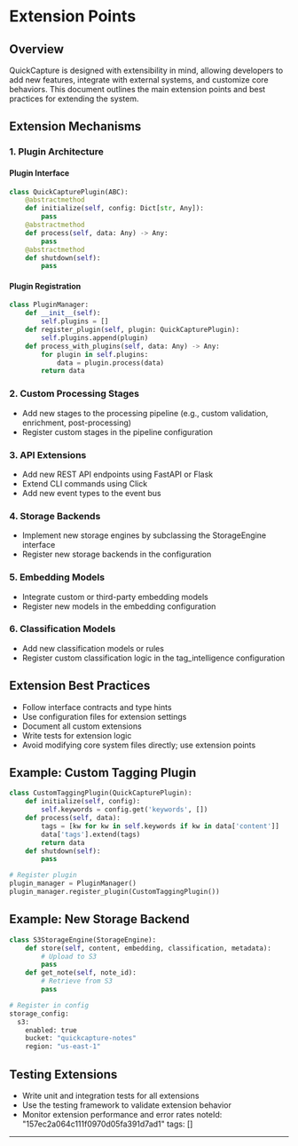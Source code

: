 # Extension Points

## Overview

QuickCapture is designed with extensibility in mind, allowing developers to add new features, integrate with external systems, and customize core behaviors. This document outlines the main extension points and best practices for extending the system.

## Extension Mechanisms

### 1. Plugin Architecture

#### Plugin Interface
```python
class QuickCapturePlugin(ABC):
    @abstractmethod
    def initialize(self, config: Dict[str, Any]):
        pass
    @abstractmethod
    def process(self, data: Any) -> Any:
        pass
    @abstractmethod
    def shutdown(self):
        pass
```

#### Plugin Registration
```python
class PluginManager:
    def __init__(self):
        self.plugins = []
    def register_plugin(self, plugin: QuickCapturePlugin):
        self.plugins.append(plugin)
    def process_with_plugins(self, data: Any) -> Any:
        for plugin in self.plugins:
            data = plugin.process(data)
        return data
```

### 2. Custom Processing Stages

- Add new stages to the processing pipeline (e.g., custom validation, enrichment, post-processing)
- Register custom stages in the pipeline configuration

### 3. API Extensions

- Add new REST API endpoints using FastAPI or Flask
- Extend CLI commands using Click
- Add new event types to the event bus

### 4. Storage Backends

- Implement new storage engines by subclassing the StorageEngine interface
- Register new storage backends in the configuration

### 5. Embedding Models

- Integrate custom or third-party embedding models
- Register new models in the embedding configuration

### 6. Classification Models

- Add new classification models or rules
- Register custom classification logic in the tag_intelligence configuration

## Extension Best Practices

- Follow interface contracts and type hints
- Use configuration files for extension settings
- Document all custom extensions
- Write tests for extension logic
- Avoid modifying core system files directly; use extension points

## Example: Custom Tagging Plugin
```python
class CustomTaggingPlugin(QuickCapturePlugin):
    def initialize(self, config):
        self.keywords = config.get('keywords', [])
    def process(self, data):
        tags = [kw for kw in self.keywords if kw in data['content']]
        data['tags'].extend(tags)
        return data
    def shutdown(self):
        pass

# Register plugin
plugin_manager = PluginManager()
plugin_manager.register_plugin(CustomTaggingPlugin())
```

## Example: New Storage Backend
```python
class S3StorageEngine(StorageEngine):
    def store(self, content, embedding, classification, metadata):
        # Upload to S3
        pass
    def get_note(self, note_id):
        # Retrieve from S3
        pass

# Register in config
storage_config:
  s3:
    enabled: true
    bucket: "quickcapture-notes"
    region: "us-east-1"
```

## Testing Extensions
- Write unit and integration tests for all extensions
- Use the testing framework to validate extension behavior
- Monitor extension performance and error rates 
noteId: "157ec2a064c111f0970d05fa391d7ad1"
tags: []

---

 